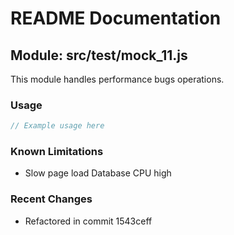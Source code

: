 # README Documentation

## Module: src/test/mock_11.js

This module handles performance bugs operations.

### Usage

```java
// Example usage here
```

### Known Limitations

- Slow page load Database CPU high

### Recent Changes

- Refactored in commit 1543ceff
